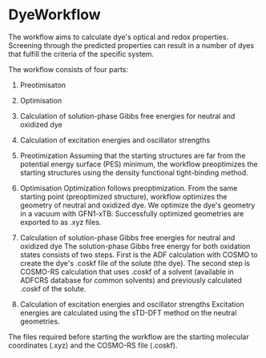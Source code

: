 # DyeWorkflow

The workflow aims to calculate dye's optical and redox properties. Screening through the predicted properties can result in a number of dyes that fulfill the criteria of the specific system.

The workflow consists of four parts:
1. Preotimisaton
2. Optimisation
3. Calculation of solution-phase Gibbs free energies for neutral and oxidized dye
4. Calculation of excitation energies and oscillator strengths

1. Preotimization 
Assuming that the starting structures are far from the potential energy surface (PES) minimum, the workflow preoptimizes the starting structures using the density functional tight-binding method.

2. Optimisation
Optimization follows preoptimization. From the same starting point (preoptimized structure), workflow optimizes the geometry of neutral and oxidized dye. We optimize the dye's geometry in a vacuum with GFN1-xTB. Successfully optimized geometries are exported to as .xyz files.

3. Calculation of solution-phase Gibbs free energies for neutral and oxidized dye
The solution-phase Gibbs free energy for both oxidation states consists of two steps. 
First is the ADF calculation with COSMO to create the dye's .coskf file of the solute (the dye). The second step is COSMO-RS calculation that uses .coskf of a solvent (available in ADFCRS database for common solvents) and previously calculated .coskf of the solute.

4. Calculation of excitation energies and oscillator strengths
Excitation energies are calculated using the sTD-DFT method on the neutral geometries.


The files required before starting the workflow are the starting molecular coordinates (.xyz) and the COSMO-RS file (.coskf). 
